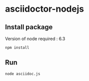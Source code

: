 # asciidoctor-nodejs

## Install package 

Version of node required : 6.3

    npm install

## Run

    node asciidoc.js


